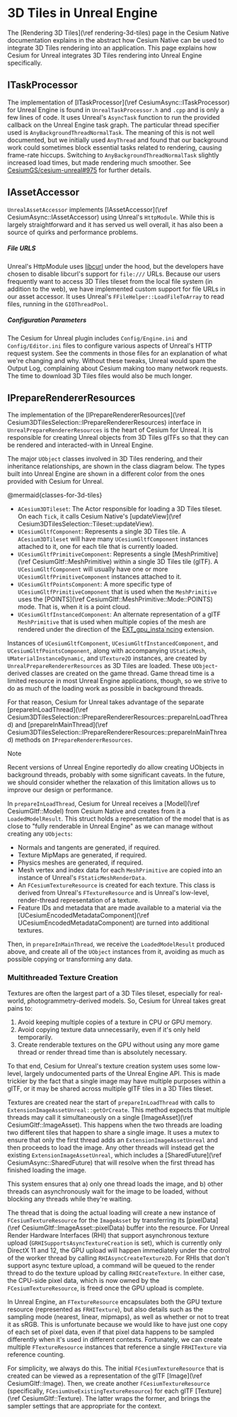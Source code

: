 # 3D Tiles in Unreal Engine

The [Rendering 3D Tiles](\ref rendering-3d-tiles) page in the Cesium Native documentation explains in the abstract how Cesium Native can be used to integrate 3D Tiles rendering into an application. This page explains how Cesium for Unreal integrates 3D Tiles rendering into Unreal Engine specifically.

## ITaskProcessor

The implementation of [ITaskProcessor](\ref CesiumAsync::ITaskProcessor) for Unreal Engine is found in `UnrealTaskProcessor.h` and `.cpp` and is only a few lines of code. It uses Unreal's `AsyncTask` function to run the provided callback on the Unreal Engine task graph. The particular thread specifier used is `AnyBackgroundThreadNormalTask`. The meaning of this is not well documented, but we initially used `AnyThread` and found that our background work could sometimes block essential tasks related to rendering, causing frame-rate hiccups. Switching to `AnyBackgroundThreadNormalTask` slightly increased load times, but made rendering much smoother. See [CesiumGS/cesium-unreal#975](https://github.com/CesiumGS/cesium-unreal/pull/975) for further details.

## IAssetAccessor

`UnrealAssetAccessor` implements [IAssetAccessor](\ref CesiumAsync::IAssetAccessor) using Unreal's `HttpModule`. While this is largely straightforward and it has served us well overall, it has also been a source of quirks and performance problems.

##### File URLS

Unreal's HttpModule uses [libcurl](https://curl.se/libcurl/) under the hood, but the developers have chosen to disable libcurl's support for `file:///` URLs. Because our users frequently want to access 3D Tiles tileset from the local file system (in addition to the web), we have implemented custom support for file URLs in our asset accessor. It uses Unreal's `FFileHelper::LoadFileToArray` to read files, running in the `GIOThreadPool`.

##### Configuration Parameters

The Cesium for Unreal plugin includes `Config/Engine.ini` and `Config/Editor.ini` files to configure various aspects of Unreal's HTTP request system. See the comments in those files for an explanation of what we're changing and why. Without these tweaks, Unreal would spam the Output Log, complaining about Cesium making too many network requests. The time to download 3D Tiles files would also be much longer.

## IPrepareRendererResources

The implementation of the [IPrepareRendererResources](\ref Cesium3DTilesSelection::IPrepareRendererResources) interface in `UnrealPrepareRendererResources` is the heart of Cesium for Unreal. It is responsible for creating Unreal objects from 3D Tiles glTFs so that they can be rendered and interacted-with in Unreal Engine.

The major `UObject` classes involved in 3D Tiles rendering, and their inheritance relationships, are shown in the class diagram below. The types built into Unreal Engine are shown in a different color from the ones provided with Cesium for Unreal.

@mermaid{classes-for-3d-tiles}

* `ACesium3DTileset`: The Actor responsible for loading a 3D Tiles tileset. On each `Tick`, it calls Cesium Native's [updateView](\ref Cesium3DTilesSelection::Tileset::updateView).
* `UCesiumGltfComponent`: Represents a single 3D Tiles tile. A `ACesium3DTileset` will have many `UCesiumGltfComponent` instances attached to it, one for each tile that is currently loaded.
* `UCesiumGltfPrimitiveComponent`: Represents a single [MeshPrimitive](\ref CesiumGltf::MeshPrimitive) within a single 3D Tiles tile (glTF). A `UCesiumGltfComponent` will usually have one or more `UCesiumGltfPrimitiveComponent` instances attached to it.
* `UCesiumGltfPointsComponent`: A more specific type of `UCesiumGltfPrimitiveComponent` that is used when the `MeshPrimitive` uses the [POINTS](\ref CesiumGltf::MeshPrimitive::Mode::POINTS) mode. That is, when it is a point cloud.
* `UCesiumGltfInstancedComponent`: An alternate representation of a glTF `MeshPrimitive` that is used when multiple copies of the mesh are rendered under the direction of the [EXT_gpu_insta`ncing](https://github.com/KhronosGroup/glTF/tree/main/extensions/2.0/Vendor/EXT_mesh_gpu_instancing) extension.

Instances of `UCesiumGltfComponent`, `UCesiumGltfInstancedComponent`, and `UCesiumGltfPointsComponent`, along with accompanying `UStaticMesh`, `UMaterialInstanceDynamic`, and `UTexture2D` instances, are created by `UnrealPrepareRendererResources` as 3D Tiles are loaded. These `UObject`-derived classes are created on the game thread. Game thread time is a limited resource in most Unreal Engine applications, though, so we strive to do as much of the loading work as possible in background threads.

For that reason, Cesium for Unreal takes advantage of the separate [prepareInLoadThread](\ref Cesium3DTilesSelection::IPrepareRendererResources::prepareInLoadThread) and [prepareInMainThread](\ref Cesium3DTilesSelection::IPrepareRendererResources::prepareInMainThread) methods on `IPrepareRendererResources`.

> [!note]
> Recent versions of Unreal Engine reportedly do allow creating UObjects in background threads, probably with some significant caveats. In the future, we should consider whether the relaxation of this limitation allows us to improve our design or performance.

In `prepareInLoadThread`, Cesium for Unreal receives a [Model](\ref CesiumGltf::Model) from Cesium Native and creates from it a `LoadedModelResult`. This struct holds a representation of the model that is as close to "fully renderable in Unreal Engine" as we can manage without creating any `UObjects`:

* Normals and tangents are generated, if required.
* Texture MipMaps are generated, if required.
* Physics meshes are generated, if required.
* Mesh vertex and index data for each `MeshPrimitive` are copied into an instance of Unreal's `FStaticMeshRenderData`.
* An `FCesiumTextureResource` is created for each texture. This class is derived from Unreal's `FTextureResource` and is Unreal's low-level, render-thread representation of a texture.
* Feature IDs and metadata that are made available to a material via the [UCesiumEncodedMetadataComponent](\ref UCesiumEncodedMetadataComponent) are turned into additional textures.

Then, in `prepareInMainThread`, we receive the `LoadedModelResult` produced above, and create all of the `UObject` instances from it, avoiding as much as possible copying or transforming any data.

### Multithreaded Texture Creation

Textures are often the largest part of a 3D Tiles tileset, especially for real-world, photogrammetry-derived models. So, Cesium for Unreal takes great pains to:

1. Avoid keeping multiple copies of a texture in CPU or GPU memory.
2. Avoid copying texture data unnecessarily, even if it's only held temporarily.
3. Create renderable textures on the GPU without using any more game thread or render thread time than is absolutely necessary.

To that end, Cesium for Unreal's texture creation system uses some low-level, largely undocumented parts of the Unreal Engine API. This is made trickier by the fact that a single image may have multiple purposes within a glTF, or it may be shared across multiple glTF tiles in a 3D Tiles tileset.

Textures are created near the start of `prepareInLoadThread` with calls to `ExtensionImageAssetUnreal::getOrCreate`. This method expects that multiple threads may call it simultaneously on a single [ImageAsset](\ref CesiumGltf::ImageAsset). This happens when the two threads are loading two different tiles that happen to share a single image. It uses a mutex to ensure that only the first thread adds an `ExtensionImageAssetUnreal` and then proceeds to load the image. Any other threads will instead get the existing `ExtensionImageAssetUnreal`, which includes a [SharedFuture](\ref CesiumAsync::SharedFuture) that will resolve when the first thread has finished loading the image.

This system ensures that a) only one thread loads the image, and b) other threads can asynchronously wait for the image to be loaded, without blocking any threads while they're waiting.

The thread that is doing the actual loading will create a new instance of `FCesiumTextureResource` for the `ImageAsset` by transferring its [pixelData](\ref CesiumGltf::ImageAsset::pixelData) buffer into the resource. For Unreal Render Hardware Interfaces (RHI) that support asynchronous texture upload (`GRHISupportsAsyncTextureCreation` is set), which is currently only DirectX 11 and 12, the GPU upload will happen immediately under the control of the worker thread by calling `RHIAsyncCreateTexture2D`. For RHIs that don't support async texture upload, a command will be queued to the render thread to do the texture upload by calling `RHICreateTexture`. In either case, the CPU-side pixel data, which is now owned by the `FCesiumTextureResource`, is freed once the GPU upload is complete.

In Unreal Engine, an `FTextureResource` encapsulates both the GPU texture resource (represented as `FRHITexture`), but also details such as the sampling mode (nearest, linear, mipmaps), as well as whether or not to treat it as sRGB. This is unfortunate because we would like to have just one copy of each set of pixel data, even if that pixel data happens to be sampled differently when it's used in different contexts. Fortunately, we can create multiple `FTextureResource` instances that reference a single `FRHITexture` via reference counting.

For simplicity, we always do this. The initial `FCesiumTextureResource` that is created can be viewed as a representation of the glTF [Image](\ref CesiumGltf::Image). Then, we create another `FCesiumTextureResource` (specifically, `FCesiumUseExistingTextureResource`) for each glTF [Texture](\ref CesiumGltf::Texture). The latter wraps the former, and brings the sampler settings that are appropriate for the context.

